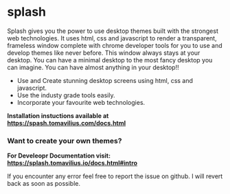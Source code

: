 # splash

Splash gives you the power to use desktop themes built with the strongest web technologies. It uses html, css and javascript to render a transparent, frameless window complete with chrome developer tools for you to use and develop themes like never before. This window always stays at your desktop. You can have a minimal desktop to the most fancy desktop you can imagine. You can have almost anything in your desktop!!

- Use and Create stunning desktop screens using html, css and javascript.
- Use the industy grade tools easily.
- Incorporate your favourite web technologies.

**Installation instuctions available at https://spash.tomavilius.com/docs.html**

### Want to create your own themes?
**For Develeopr Documentation visit: https://splash.tomavilius.io/docs.html#intro**


If you encounter any error feel free to report the issue on github. I will revert back as soon as possible.
